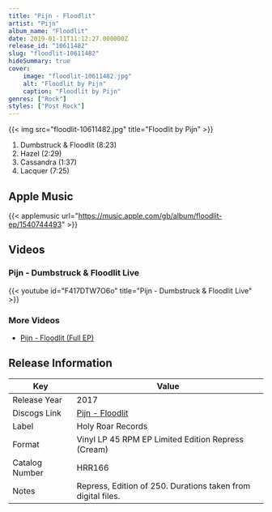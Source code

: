 ```yaml
---
title: "Pijn - Floodlit"
artist: "Pijn"
album_name: "Floodlit"
date: 2019-01-11T11:12:27.000000Z
release_id: "10611482"
slug: "floodlit-10611482"
hideSummary: true
cover:
    image: "floodlit-10611482.jpg"
    alt: "Floodlit by Pijn"
    caption: "Floodlit by Pijn"
genres: ["Rock"]
styles: ["Post Rock"]
---
```


{{< img src="floodlit-10611482.jpg" title="Floodlit by Pijn" >}}

<!-- section break -->

1. Dumbstruck & Floodlit (8:23)
2. Hazel (2:29)
3. Cassandra (1:37)
4. Lacquer (7:25)

<!-- section break -->




## Apple Music
{{< applemusic url="https://music.apple.com/gb/album/floodlit-ep/1540744493" >}}





## Videos
### Pijn - Dumbstruck & Floodlit Live
{{< youtube id="F417DTW7O6o" title="Pijn - Dumbstruck & Floodlit Live" >}}<br>

### More Videos

- [Pijn - Floodlit (Full EP)](https://www.youtube.com/watch?v=GNzTHF8HsKY)


## Release Information
|  Key           | Value                                                |
| ---------------| ---------------------------------------------------- |
| Release Year   | 2017                                   |
| Discogs Link   | [Pijn - Floodlit](https://www.discogs.com/release/10611482-Pijn-Floodlit) |
| Label          | Holy Roar Records |
| Format         | Vinyl LP 45 RPM EP Limited Edition Repress (Cream) |
| Catalog Number | HRR166 |
| Notes | Repress, Edition of 250.  Durations taken from digital files.  |